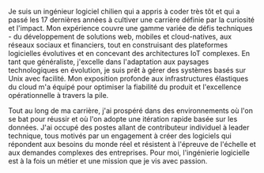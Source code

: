 Je suis un ingénieur logiciel chilien qui a appris à coder très tôt et qui a passé les 17 dernières années à cultiver une carrière définie par la curiosité et l'impact. Mon expérience couvre une gamme variée de défis techniques - du développement de solutions web, mobiles et cloud-natives, aux réseaux sociaux et financiers, tout en construisant des plateformes logicielles évolutives et en concevant des architectures IoT complexes. En tant que généraliste, j'excelle dans l'adaptation aux paysages technologiques en évolution, je suis prêt à gérer des systèmes basés sur Unix avec facilité. Mon exposition profonde aux infrastructures élastiques du cloud m'a équipé pour optimiser la fiabilité du produit et l'excellence opérationnelle à travers la pile.

Tout au long de ma carrière, j'ai prospéré dans des environnements où l'on se bat pour réussir et où l'on adopte une itération rapide basée sur les données. J'ai occupé des postes allant de contributeur individuel à leader technique, tous motivés par un engagement à créer des logiciels qui répondent aux besoins du monde réel et résistent à l'épreuve de l'échelle et aux demandes complexes des entreprises. Pour moi, l'ingénierie logicielle est à la fois un métier et une mission que je vis avec passion.